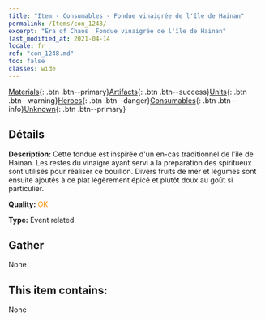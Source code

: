 ```yaml
---
title: "Item - Consumables - Fondue vinaigrée de l'île de Hainan"
permalink: /Items/con_1248/
excerpt: "Era of Chaos  Fondue vinaigrée de l'île de Hainan"
last_modified_at: 2021-04-14
locale: fr
ref: "con_1248.md"
toc: false
classes: wide
---
```

 [Materials](/fr/Items/){: .btn .btn--primary}[Artifacts](/fr/Items/Artifacts/){: .btn .btn--success}[Units](/fr/Items/Units/){: .btn .btn--warning}[Heroes](/fr/Items/Heroes/){: .btn .btn--danger}[Consumables](/fr/Items/Consumables/){: .btn .btn--info}[Unknown](/fr/Items/Unknown/){: .btn .btn--primary}

## Détails
 **Description:** Cette fondue est inspirée d'un en-cas traditionnel de l'île de Hainan. Les restes du vinaigre ayant servi à la préparation des spiritueux sont utilisés pour réaliser ce bouillon. Divers fruits de mer et légumes sont ensuite ajoutés à ce plat légèrement épicé et plutôt doux au goût si particulier.

 **Quality:** <span style="color: #FF8C00">OK</span>

 **Type:** Event related

## Gather

  None

## This item contains:

  None

